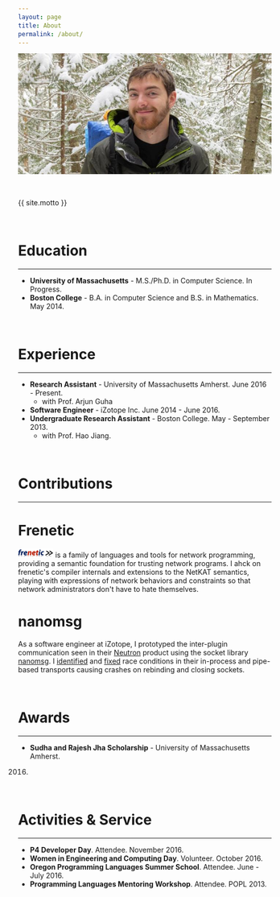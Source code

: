```yaml
---
layout: page
title: About
permalink: /about/
---
```


<!-- This is the base Jekyll theme. You can find out more info about customizing your Jekyll theme, as well as basic Jekyll usage documentation at [jekyllrb.com](http://jekyllrb.com/) -->

<!-- You can find the source code for the Jekyll new theme at: -->
<!-- {% include icon-github.html username="jekyll" %} / -->
<!-- [minima](https://github.com/jekyll/minima) -->

<!-- You can find the source code for Jekyll at -->
<!-- {% include icon-github.html username="jekyll" %} / -->
<!-- [jekyll](https://github.com/jekyll/jekyll) -->

![me](/images/me.jpg)

<br />

{{ site.motto }}

<br />

Education
===
---
 - **University of Massachusetts** - M.S./Ph.D. in Computer Science. In Progress.
 - **Boston College** - B.A. in Computer Science and B.S. in Mathematics. May 2014.

<br />

Experience
===
---
 - **Research Assistant** - University of Massachusetts Amherst. June 2016 - Present.  
   - with Prof. Arjun Guha
 - **Software Engineer** - iZotope Inc. June 2014 - June 2016.
 - **Undergraduate Research Assistant** - Boston College. May - September 2013.
   - with Prof. Hao Jiang.

<br />

Contributions
===
---

# Frenetic
[![frenetic](/images/frenetic.png)](http://www.frenetic-lang.org) is a family of
languages and tools for network programming, providing a semantic foundation for
trusting network programs. I ahck on frenetic's compiler internals and
extensions to the NetKAT semantics, playing with expressions of network
behaviors and constraints so that network administrators don't have to hate
themselves.

# nanomsg
As a software engineer at iZotope, I prototyped the inter-plugin communication
seen in their [Neutron](https://www.izotope.com/en/products/mix/neutron.html)
product using the socket library [nanomsg](http://nanomsg.org).
I [identified](https://github.com/nanomsg/nanomsg/issues/411)
and [fixed](https://github.com/nanomsg/nanomsg/pull/413) race conditions in
their in-process and pipe-based transports causing crashes on rebinding and
closing sockets.

<br />

Awards
===
---
 - **Sudha and Rajesh Jha Scholarship** - University of Massachusetts Amherst.
  2016.

<br />

Activities & Service
===
---
 - **P4 Developer Day**. Attendee. November 2016.
 - **Women in Engineering and Computing Day**. Volunteer. October 2016.
 - **Oregon Programming Languages Summer School**. Attendee. June - July 2016.
 - **Programming Languages Mentoring Workshop**. Attendee. POPL 2013.
